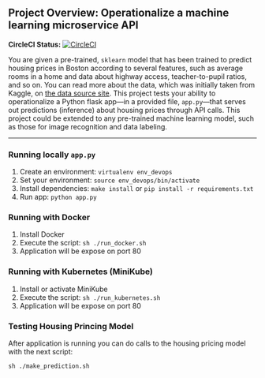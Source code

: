 
## Project Overview: Operationalize a machine learning microservice API 
**CircleCI Status:** [![CircleCI](https://circleci.com/gh/herrera-luis/machine_learning_microservices_kubernetes.svg?style=svg)](https://circleci.com/gh/herrera-luis/machine_learning_microservices_kubernetes)

You are given a pre-trained, `sklearn` model that has been trained to predict housing prices in Boston according to several features, such as average rooms in a home and data about highway access, teacher-to-pupil ratios, and so on. You can read more about the data, which was initially taken from Kaggle, on [the data source site](https://www.kaggle.com/c/boston-housing). This project tests your ability to operationalize a Python flask app—in a provided file, `app.py`—that serves out predictions (inference) about housing prices through API calls. This project could be extended to any pre-trained machine learning model, such as those for image recognition and data labeling.

---

### Running locally `app.py`

1. Create an environment: `virtualenv env_devops`
2. Set your environment: `source env_devops/bin/activate`
3. Install dependencies: `make install` or `pip install -r requirements.txt`
4. Run app:  `python app.py`

### Running with Docker

1. Install Docker
2. Execute the script: `sh ./run_docker.sh`
3. Application will be expose on port 80

### Running with Kubernetes (MiniKube)

1. Install or activate MiniKube
2. Execute the script: `sh ./run_kubernetes.sh`
3. Application will be expose on port 80

### Testing Housing Princing Model

After application is running you can do calls to the housing pricing model with the next script:

`sh ./make_prediction.sh`
